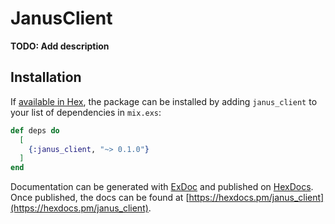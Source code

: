 # JanusClient

**TODO: Add description**

## Installation

If [available in Hex](https://hex.pm/docs/publish), the package can be installed
by adding `janus_client` to your list of dependencies in `mix.exs`:

```elixir
def deps do
  [
    {:janus_client, "~> 0.1.0"}
  ]
end
```

Documentation can be generated with [ExDoc](https://github.com/elixir-lang/ex_doc)
and published on [HexDocs](https://hexdocs.pm). Once published, the docs can
be found at [https://hexdocs.pm/janus_client](https://hexdocs.pm/janus_client).

